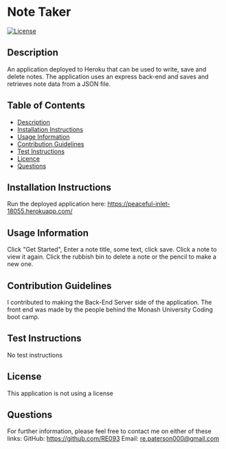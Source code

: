 # Note Taker
[![License](https://img.shields.io/badge/License-None%20-lightgrey.svg)]()
## Description
An application deployed to Heroku that can be used to write, save and delete notes. The application uses an express back-end and saves and retrieves note data from a JSON file.
## Table of Contents
- [Description](#Description)
- [Installation Instructions](#Installation-Instructions)
- [Usage Information](#Usage-Information)
- [Contribution Guidelines](#Contribution-Guidelines)
- [Test Instructions](#Test-Instructions)
- [Licence](#Licence)
- [Questions](#Questions)
## Installation Instructions
Run the deployed application here: https://peaceful-inlet-18055.herokuapp.com/
## Usage Information
Click "Get Started", Enter a note title, some text, click save. Click a note to view it again. Click the rubbish bin to delete a note or the pencil to make a new one.
## Contribution Guidelines
I contributed to making the Back-End Server side of the application. The front end was made by the people behind the Monash University Coding boot camp.
## Test Instructions
No test instructions
## License
This application is not using a license
## Questions
For further information, please feel free to contact me on either of these links:
GitHub: https://github.com/RE093
 Email: re.paterson000@gmail.com